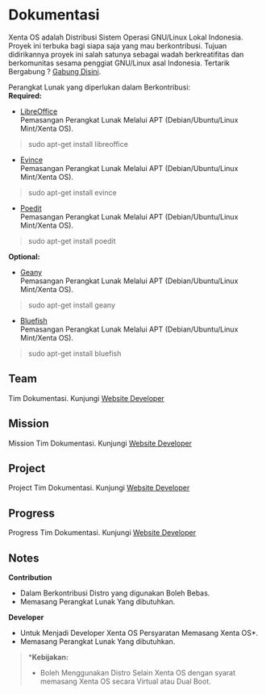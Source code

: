 # Dokumentasi
Xenta OS adalah Distribusi Sistem Operasi GNU/Linux Lokal Indonesia. Proyek ini terbuka bagi siapa saja yang mau berkontribusi. Tujuan didirikannya proyek ini salah satunya sebagai wadah berkreatifitas dan berkomunitas sesama penggiat GNU/Linux asal Indonesia.  Tertarik Bergabung ? [Gabung Disini](http://dev.xentaos.org/join.html).

Perangkat Lunak yang diperlukan dalam Berkontribusi:  
**Required:**  
 * [LibreOffice](https://www.libreoffice.org/)  
Pemasangan Perangkat Lunak Melalui APT (Debian/Ubuntu/Linux Mint/Xenta OS).  
> sudo apt-get install libreoffice

 * [Evince](https://wiki.gnome.org/Apps/Evince)  
Pemasangan Perangkat Lunak Melalui APT (Debian/Ubuntu/Linux Mint/Xenta OS).  
> sudo apt-get install evince

 * [Poedit](https://poedit.net/)  
Pemasangan Perangkat Lunak Melalui APT (Debian/Ubuntu/Linux Mint/Xenta OS).  
> sudo apt-get install poedit

**Optional:**  
 * [Geany](https://www.geany.org/)  
Pemasangan Perangkat Lunak Melalui APT (Debian/Ubuntu/Linux Mint/Xenta OS).  
> sudo apt-get install geany

 * [Bluefish](bluefish.openoffice.nl/)  
Pemasangan Perangkat Lunak Melalui APT (Debian/Ubuntu/Linux Mint/Xenta OS).  
> sudo apt-get install bluefish

## Team
Tim Dokumentasi. Kunjungi [Website Developer](http://dev.xentaos.org/team.html)

## Mission
Mission Tim Dokumentasi. Kunjungi [Website Developer](http://dev.xentaos.org/mission.html)

## Project
Project Tim Dokumentasi. Kunjungi [Website Developer](http://dev.xentaos.org/project.html)

## Progress
Progress Tim Dokumentasi. Kunjungi [Website Developer](http://dev.xentaos.org/progress.html)

## Notes
**Contribution**
 * Dalam Berkontribusi Distro yang digunakan Boleh Bebas.
 * Memasang Perangkat Lunak Yang dibutuhkan.

**Developer**
 * Untuk Menjadi Developer Xenta OS Persyaratan Memasang Xenta OS*.
 * Memasang Perangkat Lunak Yang dibutuhkan.
> ***Kebijakan:**  
>  * Boleh Menggunakan Distro Selain Xenta OS dengan syarat memasang Xenta OS secara Virtual atau Dual Boot.
